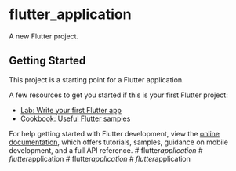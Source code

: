 # flutter_application

A new Flutter project.

## Getting Started

This project is a starting point for a Flutter application.

A few resources to get you started if this is your first Flutter project:

- [Lab: Write your first Flutter app](https://docs.flutter.dev/get-started/codelab)
- [Cookbook: Useful Flutter samples](https://docs.flutter.dev/cookbook)

For help getting started with Flutter development, view the
[online documentation](https://docs.flutter.dev/), which offers tutorials,
samples, guidance on mobile development, and a full API reference.
#   f l u t t e r _ a p p l i c a t i o n  
 #   f l u t t e r _ a p p l i c a t i o n  
 #   f l u t t e r _ a p p l i c a t i o n  
 #   f l u t t e r _ a p p l i c a t i o n  
 